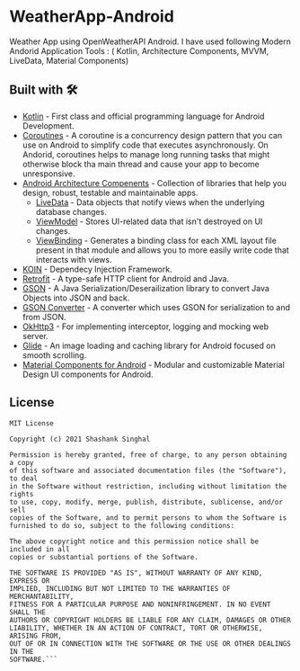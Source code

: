 # WeatherApp-Android
 Weather App using OpenWeatherAPI Android. I have used following Modern Andorid Application Tools : ( Kotlin, Architecture Components, MVVM, LiveData, Material Components)
 

## Built with 🛠
  - [Kotlin](https://kotlinlang.org) - First class and official programming language for Android Development.
  - [Coroutines](https://kotlinlang.org/docs/reference/coroutines-overview.html) - A coroutine is a concurrency design pattern that you can use on Android to simplify code that 
    executes asynchronously. On Andorid, coroutines helps to manage long running tasks that might otherwise block tha main thread and cause your app to become unresponsive.
  - [Android Architecture Compenents](https://developer.android.com/topic/libraries/architecture) - Collection of libraries that help you design, robust, testable and maintainable 
      apps.
      - [LiveData](https://developer.android.com/topic/libraries/architecture/livedata) - Data objects that notify views when the underlying database changes.
      - [ViewModel](https://developer.android.com/topic/libraries/architecture/viewmodel) - Stores UI-related data that isn't destroyed on UI changes. 
      - [ViewBinding](https://developer.android.com/topic/libraries/view-binding) - Generates a binding class for each XML layout file present in that module and allows you to more easily write code that interacts with views.
  - [KOIN](https://insert-koin.io) - Dependecy Injection Framework.
  - [Retrofit](https://square.github.io/retrofit/) - A type-safe HTTP client for Android and Java.
  - [GSON](https://github.com/google/gson) - A Java Serialization/Deserailization library to convert Java Objects into JSON and back. 
  - [GSON Converter](https://github.com/square/retrofit/tree/master/retrofit-converters/gson) - A converter which uses GSON for serialization to and from JSON.
  - [OkHttp3](https://github.com/square/okhttp) -  For implementing interceptor, logging and mocking web server.
  - [Glide](https://github.com/bumptech/glide) - An image loading and caching library for Android focused on smooth scrolling.
  - [Material Components for Android](https://github.com/material-components/material-components-android) - Modular and customizable Material Design UI components for Android.


## License

```
MIT License

Copyright (c) 2021 Shashank Singhal

Permission is hereby granted, free of charge, to any person obtaining a copy
of this software and associated documentation files (the "Software"), to deal
in the Software without restriction, including without limitation the rights
to use, copy, modify, merge, publish, distribute, sublicense, and/or sell
copies of the Software, and to permit persons to whom the Software is
furnished to do so, subject to the following conditions:

The above copyright notice and this permission notice shall be included in all
copies or substantial portions of the Software.

THE SOFTWARE IS PROVIDED "AS IS", WITHOUT WARRANTY OF ANY KIND, EXPRESS OR
IMPLIED, INCLUDING BUT NOT LIMITED TO THE WARRANTIES OF MERCHANTABILITY,
FITNESS FOR A PARTICULAR PURPOSE AND NONINFRINGEMENT. IN NO EVENT SHALL THE
AUTHORS OR COPYRIGHT HOLDERS BE LIABLE FOR ANY CLAIM, DAMAGES OR OTHER
LIABILITY, WHETHER IN AN ACTION OF CONTRACT, TORT OR OTHERWISE, ARISING FROM,
OUT OF OR IN CONNECTION WITH THE SOFTWARE OR THE USE OR OTHER DEALINGS IN THE
SOFTWARE.```
